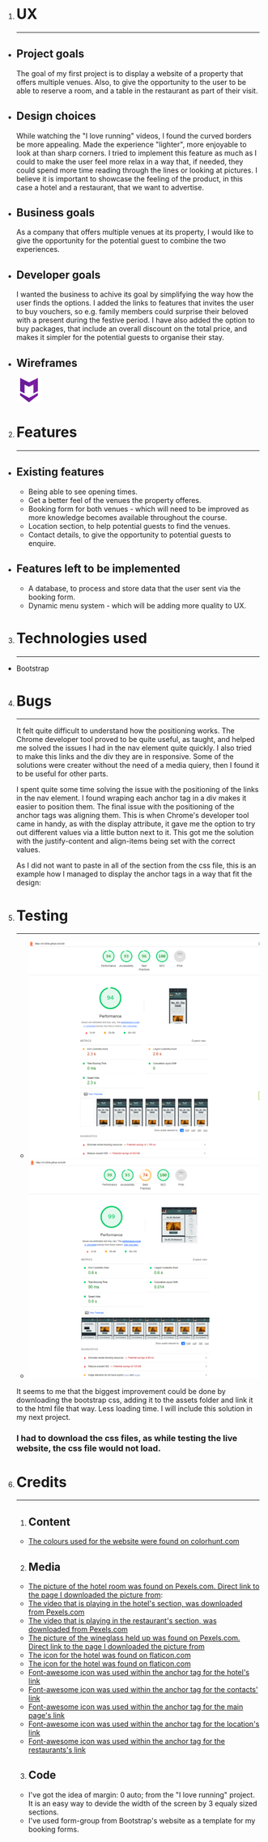 1. # UX

   ***

  - ## Project goals
    
    The goal of my first project is to display a website of a property that offers multiple venues. Also, to give the opportunity to the user to be able to reserve a room, and a table in the restaurant as part of their visit.

  - ## Design choices

    While watching the "I love running" videos, I found the curved borders be more appealing. Made the experience "lighter", more enjoyable to look at than sharp corners. I tried to implement this feature as much as I could to make the user feel more relax in a way that, if needed, they could spend more time reading through the lines or looking at pictures. I believe it is important to showcase the feeling of the product, in this case a hotel and a restaurant, that we want to advertise.

  - ## Business goals
    
    As a company that offers multiple venues at its property, I would like to give the opportunity for the potential guest to combine the two experiences.

  - ## Developer goals

    I wanted the business to achive its goal by simplifying the way how the user finds the options. I added the links to features that invites the user to buy vouchers, so e.g. family members could surprise their beloved with a present during the festive period. I have also added the option to buy packages, that include an overall discount on the total price, and makes it simpler for the potential guests to organise their stay.

  - ## Wireframes

    ![A picture of the Lighthous results for the mobile version](https://github.com/adam-p/markdown-here/raw/master/src/common/images/icon48.png "Lighthouse test for mobiles")


2. # Features
   
   ***

  - ## Existing features
    
    * Being able to see opening times.
    * Get a better feel of the venues the property offeres.
    * Booking form for both venues - which will need to be improved as more knowledge becomes available throughout the course.
    * Location section, to help potential guests to find the venues.
    * Contact details, to give the opportunity to potential guests to enquire.

  - ## Features left to be implemented
    
    * A database, to process and store data that the user sent via the booking form.
    * Dynamic menu system - which will be adding more quality to UX.

3. # Technologies used

   ***

  - Bootstrap

4. # Bugs

   ***

    It felt quite difficult to understand how the positioning works. The Chrome developer tool proved to be quite useful, as taught, and helped me solved the issues I had in the nav element quite quickly.
    I also tried to make this links and the div they are in responsive. Some of the solutions were creater without the need of a media quiery, then I found it to be useful for other parts.

    I spent quite some time solving the issue with the positioning of the links in the nav element. I found wraping each anchor tag in a div makes it easier to position them. The final issue with the positioning of the anchor tags was aligning them. This is when Chrome's developer tool came in handy, as with the display attribute, it gave me the option to try out different values via a little button next to it.
    This got me the solution with the justify-content and align-items being set with the correct values.

    As I did not want to paste in all of the section from the css file, this is an example how I managed to display the anchor tags in a way that fit the design:

    <!--
    #nav-box-contacts { 
        display: inline-flex;
        width: 33%;
        float: left;
        justify-content: space-evenly;
        align-items: center;
        } 
    -->

5. # Testing    

    ***

      - ![A picture of the Lighthous results for the mobile version](./assets/testing/mobile.png "Lighthouse test for the mobile version of the site.")
      - ![A picture of the Lighthous results for the desktop version](./assets/testing/desktop.png "Lighthouse test for the desktop version of the website.")

      It seems to me that the biggest improvement could be done by downloading the bootstrap css, adding it to the assets folder and link it to the html file that way. Less loading time. I will include this solution in my next project.

      ### I had to download the css files, as while testing the live website, the css file would not load.

6. # Credits
   
   ***

    1. ## Content

      - [The colours used for the website were found on colorhunt.com](https://colorhunt.co/palette/22283131363f76abaeeeeeee)

    2. ## Media

     - [The picture of the hotel room was found on Pexels.com. Direct link to the page I downloaded the picture from](https://www.pexels.com/photo/black-and-grey-bedspread-on-bed-and-pillow-164595/): 
     - [The video that is playing in the hotel's section, was downloaded from Pexels.com](https://www.pexels.com/video/elevators-going-up-and-down-855191/)
     - [The video that is playing in the restaurant's section, was downloaded from Pexels.com](https://www.pexels.com/video/people-eating-a-meal-at-the-restaurant-5101342/)
     - [The picture of the wineglass held up was found on Pexels.com. Direct link to the page I downloaded the picture from](https://www.pexels.com/photo/wine-glass-on-restaurant-table-225228/)
     - [The icon for the hotel was found on flaticon.com](https://www.flaticon.com/free-icon/bed_1786937?term=hotel+room&page=1&position=23&origin=search&related_id=1786937)
     - [The icon for the hotel was found on flaticon.com](https://www.flaticon.com/free-icon/dinner_9954957?term=restaurant&page=1&position=48&origin=search&related_id=9954957)
     - [Font-awesome icon was used within the anchor tag for the hotel's link](https://fontawesome.com/icons/bed?f=classic&s=solid)
     - [Font-awesome icon was used within the anchor tag for the contacts' link](https://fontawesome.com/icons/phone?f=classic&s=solid)
     - [Font-awesome icon was used within the anchor tag for the main page's link](https://fontawesome.com/icons/house?f=classic&s=solid)
     - [Font-awesome icon was used within the anchor tag for the location's link](https://fontawesome.com/icons/location-dot?f=classic&s=solid)
     - [Font-awesome icon was used within the anchor tag for the restaurants's link](https://fontawesome.com/icons/utensils?f=classic&s=solid)
  
    3. ## Code
   
     - I've got the idea of margin: 0 auto; from the "I love running" project. It is an easy way to devide the width of the screen by 3 equaly sized sections.
     - I've used form-group from Bootstrap's website as a template for my booking forms.
